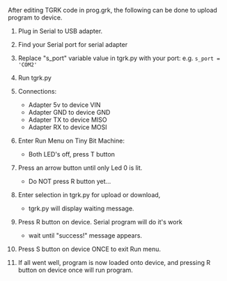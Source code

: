 After editing TGRK code in prog.grk, the following can be done
to upload program to device.

1. Plug in Serial to USB adapter.

2. Find your Serial port for serial adapter
3. Replace "s_port" variable value in tgrk.py with your port:
  e.g. `s_port = 'COM2'`
4. Run tgrk.py
5. Connections:
   - Adapter 5v to device VIN
   - Adapter GND to device GND
   - Adapter TX to device MISO
   - Adapter RX to device MOSI
7. Enter Run Menu on Tiny Bit Machine:
   - Both LED's off, press T button
9. Press an arrow button until only Led 0 is lit.
    - Do NOT press R button yet...
11. Enter selection in tgrk.py for upload or download,
    - tgrk.py will display waiting message.
13. Press R button on device. Serial program will do it's work
    - wait until "success!" message appears.
15. Press S button on device ONCE to exit Run menu.
16. If all went well, program is now loaded onto device,
  and pressing R button on device once will run program.
